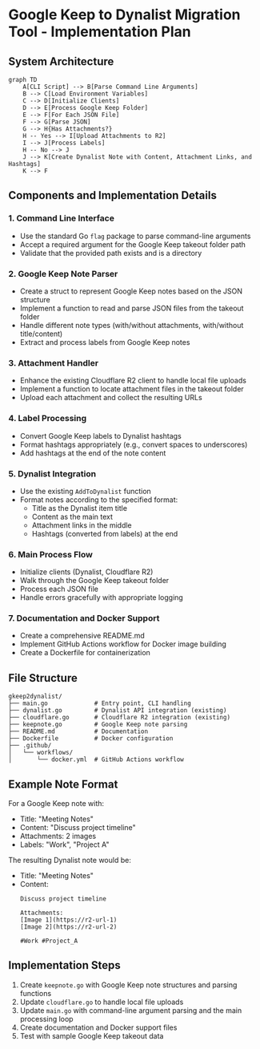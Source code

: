 # Google Keep to Dynalist Migration Tool - Implementation Plan

## System Architecture

```mermaid
graph TD
    A[CLI Script] --> B[Parse Command Line Arguments]
    B --> C[Load Environment Variables]
    C --> D[Initialize Clients]
    D --> E[Process Google Keep Folder]
    E --> F[For Each JSON File]
    F --> G[Parse JSON]
    G --> H{Has Attachments?}
    H -- Yes --> I[Upload Attachments to R2]
    I --> J[Process Labels]
    H -- No --> J
    J --> K[Create Dynalist Note with Content, Attachment Links, and Hashtags]
    K --> F
```

## Components and Implementation Details

### 1. Command Line Interface
- Use the standard Go `flag` package to parse command-line arguments
- Accept a required argument for the Google Keep takeout folder path
- Validate that the provided path exists and is a directory

### 2. Google Keep Note Parser
- Create a struct to represent Google Keep notes based on the JSON structure
- Implement a function to read and parse JSON files from the takeout folder
- Handle different note types (with/without attachments, with/without title/content)
- Extract and process labels from Google Keep notes

### 3. Attachment Handler
- Enhance the existing Cloudflare R2 client to handle local file uploads
- Implement a function to locate attachment files in the takeout folder
- Upload each attachment and collect the resulting URLs

### 4. Label Processing
- Convert Google Keep labels to Dynalist hashtags
- Format hashtags appropriately (e.g., convert spaces to underscores)
- Add hashtags at the end of the note content

### 5. Dynalist Integration
- Use the existing `AddToDynalist` function
- Format notes according to the specified format:
  - Title as the Dynalist item title
  - Content as the main text
  - Attachment links in the middle
  - Hashtags (converted from labels) at the end

### 6. Main Process Flow
- Initialize clients (Dynalist, Cloudflare R2)
- Walk through the Google Keep takeout folder
- Process each JSON file
- Handle errors gracefully with appropriate logging

### 7. Documentation and Docker Support
- Create a comprehensive README.md
- Implement GitHub Actions workflow for Docker image building
- Create a Dockerfile for containerization

## File Structure

```
gkeep2dynalist/
├── main.go             # Entry point, CLI handling
├── dynalist.go         # Dynalist API integration (existing)
├── cloudflare.go       # Cloudflare R2 integration (existing)
├── keepnote.go         # Google Keep note parsing
├── README.md           # Documentation
├── Dockerfile          # Docker configuration
├── .github/
│   └── workflows/
│       └── docker.yml  # GitHub Actions workflow
```

## Example Note Format

For a Google Keep note with:
- Title: "Meeting Notes"
- Content: "Discuss project timeline"
- Attachments: 2 images
- Labels: "Work", "Project A"

The resulting Dynalist note would be:
- Title: "Meeting Notes"
- Content: 
  ```
  Discuss project timeline
  
  Attachments:
  [Image 1](https://r2-url-1)
  [Image 2](https://r2-url-2)
  
  #Work #Project_A
  ```

## Implementation Steps

1. Create `keepnote.go` with Google Keep note structures and parsing functions
2. Update `cloudflare.go` to handle local file uploads
3. Update `main.go` with command-line argument parsing and the main processing loop
4. Create documentation and Docker support files
5. Test with sample Google Keep takeout data